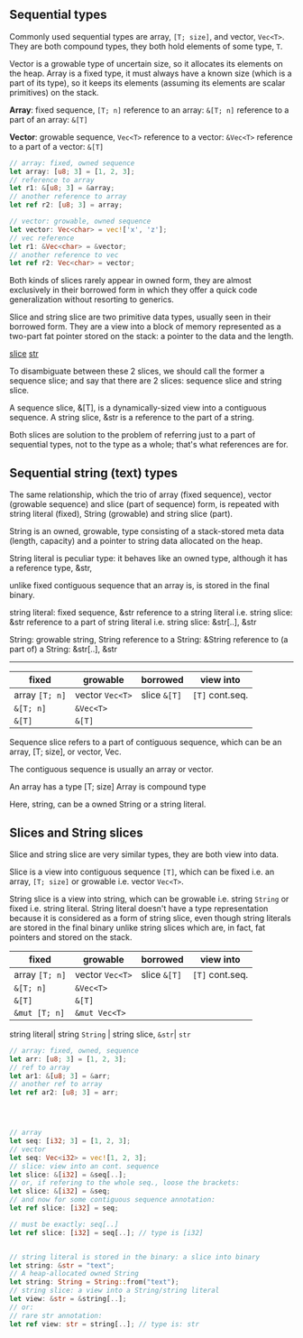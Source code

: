 ## Sequential types

Commonly used sequential types are array, `[T; size]`, and vector, `Vec<T>`. They are both compound types, they both hold elements of some type, `T`.

Vector is a growable type of uncertain size, so it allocates its elements on the heap. Array is a fixed type, it must always have a known size (which is a part of its type), so it keeps its elements (assuming its elements are scalar primitives) on the stack.

**Array**: fixed sequence, `[T; n]`
reference to an array: `&[T; n]`
reference to a part of an array: `&[T]`

**Vector**: growable sequence, `Vec<T>`
reference to a vector: `&Vec<T>`
reference to a part of a vector: `&[T]`


```rust
// array: fixed, owned sequence
let array: [u8; 3] = [1, 2, 3];
// reference to array
let r1: &[u8; 3] = &array;
// another reference to array
let ref r2: [u8; 3] = array;

// vector: growable, owned sequence
let vector: Vec<char> = vec!['x', 'z'];
// vec reference
let r1: &Vec<char> = &vector;
// another reference to vec
let ref r2: Vec<char> = vector;
```













Both kinds of slices rarely appear in owned form, they are almost exclusively in their borrowed form in which they offer a quick code generalization without resorting to generics.

Slice and string slice are two primitive data types, usually seen in their 
borrowed form. They are a view into a block of memory represented as a two-part 
fat pointer stored on the stack: a pointer to the data and the length.

[slice](https://doc.rust-lang.org/std/primitive.slice.html)
[str](https://doc.rust-lang.org/std/primitive.str.html)

To disambiguate between these 2 slices, we should call the former a sequence slice; and say that there are 2 slices: sequence slice and string slice.

A sequence slice, &[T], is a dynamically-sized view into a contiguous sequence.
A string slice, &str is a reference to the part of a string.

Both slices are solution to the problem of referring just to a part of 
sequential types, not to the type as a whole; that's what references are for.



## Sequential string (text) types

The same relationship, which the trio of array (fixed sequence), vector (growable sequence) and slice (part of sequence) form, is repeated with string literal  (fixed), String (growable) and string slice (part).

String is an owned, growable, type consisting of a stack-stored meta data (length, capacity) and a pointer to string data allocated on the heap.

String literal is peculiar type: it behaves like an owned type, although it has a reference type, &str, 

unlike fixed contiguous sequence that an array is, is stored in the final binary.

string literal: fixed sequence, &str
reference to a string literal i.e. string slice: &str
reference to a part of string literal i.e. string slice: &str[..], &str

String: growable string, String
reference to a String: &String
reference to (a part of) a String: &str[..], &str





---



fixed         | growable        | borrowed            | view into
--------------|-----------------|---------------------|-----------
array `[T; n]`| vector `Vec<T>` | slice  `&[T]`       | `[T]` cont.seq.
     `&[T; n]`|       `&Vec<T>` |
     `&[T]`   |          `&[T]` |




Sequence slice refers to a part of contiguous sequence, 
which can be an array, [T; size], or vector, Vec<T>.


The contiguous sequence is usually an array or vector.

An array has a type [T; size]
Array is compound type 


Here, string, can be a owned String or a string literal.



## Slices and String slices

Slice and string slice are very similar types, they are both view into data.

Slice is a view into contiguous sequence `[T]`, 
which can be fixed i.e. an array, `[T; size]` or growable i.e. vector `Vec<T>`.

String slice is a view into string, which can be growable i.e. string `String`
or fixed i.e. string literal.
String literal doesn't have a type representation because it is considered as a 
form of string slice, even though string literals are stored in the final binary
unlike string slices which are, in fact, fat pointers and stored on the stack.

fixed         | growable        | borrowed            | view into
--------------|-----------------|---------------------|-----------
array `[T; n]`| vector `Vec<T>` | slice  `&[T]`       | `[T]` cont.seq.
     `&[T; n]`|       `&Vec<T>` |
     `&[T]`   |          `&[T]` |
 `&mut [T; n]`|   `&mut Vec<T>` |

string literal| string `String` | string slice, `&str`| `str`




```rust
// array: fixed, owned, sequence
let arr: [u8; 3] = [1, 2, 3];
// ref to array
let ar1: &[u8; 3] = &arr;
// another ref to array
let ref ar2: [u8; 3] = arr;




// array
let seq: [i32; 3] = [1, 2, 3];
// vector
let seq: Vec<i32> = vec![1, 2, 3];
// slice: view into an cont. sequence
let slice: &[i32] = &seq[..];
// or, if refering to the whole seq., loose the brackets:
let slice: &[i32] = &seq;
// and now for some contiguous sequence annotation:
let ref slice: [i32] = seq;

// must be exactly: seq[..]
let ref slice: [i32] = seq[..]; // type is [i32]


// string literal is stored in the binary: a slice into binary
let string: &str = "text";
// A heap-allocated owned String
let string: String = String::from("text");
// string slice: a view into a String/string literal
let view: &str = &string[..];
// or:
// rare str annotation:
let ref view: str = string[..]; // type is: str
```
